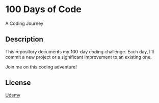 # 100 Days of Code
 A Coding Journey
## Description
This repository documents my 100-day coding challenge. Each day, I'll commit a new project or a significant improvement to an existing one.


Join me on this coding adventure!

## License

[Udemy](https://www.udemy.com/course/100-days-of-code/?srsltid=AfmBOorNPPZ0b9lwmWfm5JtvXfyCRlg7CCvEG5jkYR-SRrrRP77fhfQh&couponCode=BFCMSALE24FRTR)

